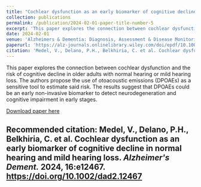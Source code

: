 ```yaml
---
title: "Cochlear dysfunction as an early biomarker of cognitive decline in normal hearing and mild hearing loss"
collection: publications
permalink: /publication/2024-02-01-paper-title-number-5
excerpt: 'This paper explores the connection between cochlear dysfunction and the risk of cognitive decline in older adults with normal hearing or mild hearing loss. The authors propose using otoacoustic emissions (DPOAEs) as a sensitive tool to estimate said risk. The results suggest that DPOAEs could be an early non-invasive biomarker to detect neurodegeneration and cognitive impairment in early stages.'
date: 2024-02-01
venue: 'Alzheimers & Dementia: Diagnosis, Assessment & Disease Monitoring (DADM)'
paperurl: 'https://alz-journals.onlinelibrary.wiley.com/doi/epdf/10.1002/dad2.12467'
citation: 'Medel, V., Delano, P.H., Belkhiria, C. et al. Cochlear dysfunction as an early biomarker of cognitive decline in normal hearing and mild hearing loss. <i>Alzheimer's Dement.</i> 2024, 16:e12467. https://doi.org/10.1002/dad2.12467'
---
```

This paper explores the connection between cochlear dysfunction and the risk of cognitive decline in older adults with normal hearing or mild hearing loss. The authors propose the use of otoacoustic emissions (DPOAEs) as a sensitive tool to estimate said risk. The results suggest that DPOAEs could be an early non-invasive biomarker to detect neurodegeneration and cognitive impairment in early stages.

[Download paper here](https://alz-journals.onlinelibrary.wiley.com/doi/epdf/10.1002/dad2.12467)

Recommended citation: Medel, V., Delano, P.H., Belkhiria, C. et al. Cochlear dysfunction as an early biomarker of cognitive decline in normal hearing and mild hearing loss. <i>Alzheimer's Dement.</i> 2024, 16:e12467. https://doi.org/10.1002/dad2.12467
---
